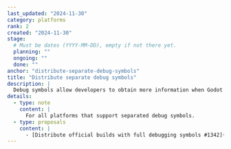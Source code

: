 ```yaml
---
last_updated: "2024-11-30"
category: platforms
rank: 2
created: "2024-11-30"
stage:
  # Must be dates (YYYY-MM-DD), empty if not there yet.
  planning: ""
  ongoing: ""
  done: ""
anchor: "distribute-separate-debug-symbols"
title: "Distribute separate debug symbols"
description: |
  Debug symbols allow developers to obtain more information when Godot crashes or logs an error. Currently, developers will only have debug symbols if they compile the engine from scratch. By distributing debug symbols for the official builds, developers would be able to easily diagnose crashes without making a custom build of the engine.
details:
  - type: note
    content: |
      For all platforms that support separated debug symbols.
  - type: proposals
    content: |
      - [Distribute official builds with full debugging symbols #1342](https://github.com/godotengine/godot-proposals/issues/1342)
---
```

